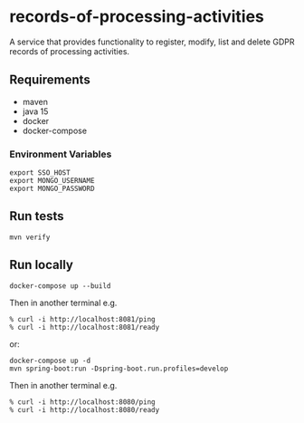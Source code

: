 # records-of-processing-activities
A service that provides functionality to register, modify, list and delete GDPR records of processing activities.

## Requirements
- maven
- java 15
- docker
- docker-compose

### Environment Variables

```
export SSO_HOST
export MONGO_USERNAME
export MONGO_PASSWORD
```

## Run tests
```
mvn verify
```

## Run locally
```
docker-compose up --build
```

Then in another terminal e.g.
```
% curl -i http://localhost:8081/ping
% curl -i http://localhost:8081/ready
```

or:
```
docker-compose up -d
mvn spring-boot:run -Dspring-boot.run.profiles=develop
```

Then in another terminal e.g.
```
% curl -i http://localhost:8080/ping
% curl -i http://localhost:8080/ready
```
